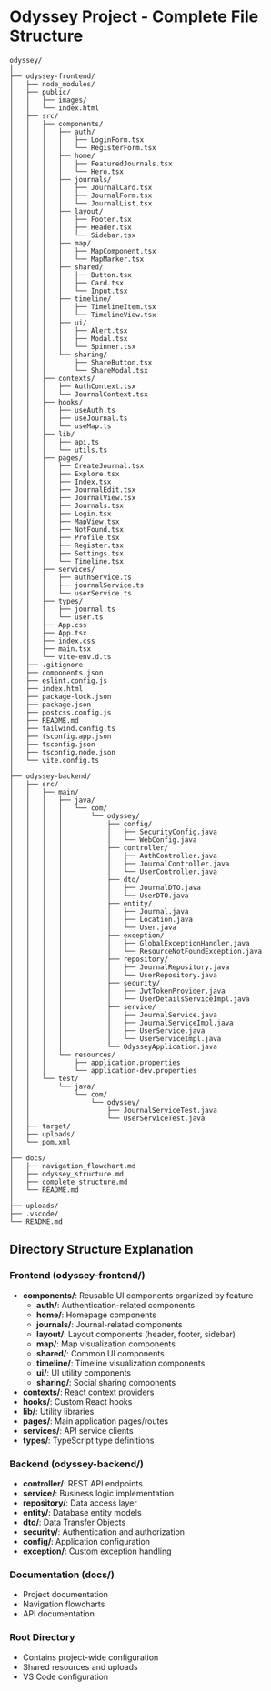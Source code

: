 # Odyssey Project - Complete File Structure

```
odyssey/
│
├── odyssey-frontend/
│   ├── node_modules/
│   ├── public/
│   │   ├── images/
│   │   └── index.html
│   ├── src/
│   │   ├── components/
│   │   │   ├── auth/
│   │   │   │   ├── LoginForm.tsx
│   │   │   │   └── RegisterForm.tsx
│   │   │   ├── home/
│   │   │   │   ├── FeaturedJournals.tsx
│   │   │   │   └── Hero.tsx
│   │   │   ├── journals/
│   │   │   │   ├── JournalCard.tsx
│   │   │   │   ├── JournalForm.tsx
│   │   │   │   └── JournalList.tsx
│   │   │   ├── layout/
│   │   │   │   ├── Footer.tsx
│   │   │   │   ├── Header.tsx
│   │   │   │   └── Sidebar.tsx
│   │   │   ├── map/
│   │   │   │   ├── MapComponent.tsx
│   │   │   │   └── MapMarker.tsx
│   │   │   ├── shared/
│   │   │   │   ├── Button.tsx
│   │   │   │   ├── Card.tsx
│   │   │   │   └── Input.tsx
│   │   │   ├── timeline/
│   │   │   │   ├── TimelineItem.tsx
│   │   │   │   └── TimelineView.tsx
│   │   │   ├── ui/
│   │   │   │   ├── Alert.tsx
│   │   │   │   ├── Modal.tsx
│   │   │   │   └── Spinner.tsx
│   │   │   └── sharing/
│   │   │       ├── ShareButton.tsx
│   │   │       └── ShareModal.tsx
│   │   ├── contexts/
│   │   │   ├── AuthContext.tsx
│   │   │   └── JournalContext.tsx
│   │   ├── hooks/
│   │   │   ├── useAuth.ts
│   │   │   ├── useJournal.ts
│   │   │   └── useMap.ts
│   │   ├── lib/
│   │   │   ├── api.ts
│   │   │   └── utils.ts
│   │   ├── pages/
│   │   │   ├── CreateJournal.tsx
│   │   │   ├── Explore.tsx
│   │   │   ├── Index.tsx
│   │   │   ├── JournalEdit.tsx
│   │   │   ├── JournalView.tsx
│   │   │   ├── Journals.tsx
│   │   │   ├── Login.tsx
│   │   │   ├── MapView.tsx
│   │   │   ├── NotFound.tsx
│   │   │   ├── Profile.tsx
│   │   │   ├── Register.tsx
│   │   │   ├── Settings.tsx
│   │   │   └── Timeline.tsx
│   │   ├── services/
│   │   │   ├── authService.ts
│   │   │   ├── journalService.ts
│   │   │   └── userService.ts
│   │   ├── types/
│   │   │   ├── journal.ts
│   │   │   └── user.ts
│   │   ├── App.css
│   │   ├── App.tsx
│   │   ├── index.css
│   │   ├── main.tsx
│   │   └── vite-env.d.ts
│   ├── .gitignore
│   ├── components.json
│   ├── eslint.config.js
│   ├── index.html
│   ├── package-lock.json
│   ├── package.json
│   ├── postcss.config.js
│   ├── README.md
│   ├── tailwind.config.ts
│   ├── tsconfig.app.json
│   ├── tsconfig.json
│   ├── tsconfig.node.json
│   └── vite.config.ts
│
├── odyssey-backend/
│   ├── src/
│   │   ├── main/
│   │   │   ├── java/
│   │   │   │   └── com/
│   │   │   │       └── odyssey/
│   │   │   │           ├── config/
│   │   │   │           │   ├── SecurityConfig.java
│   │   │   │           │   └── WebConfig.java
│   │   │   │           ├── controller/
│   │   │   │           │   ├── AuthController.java
│   │   │   │           │   ├── JournalController.java
│   │   │   │           │   └── UserController.java
│   │   │   │           ├── dto/
│   │   │   │           │   ├── JournalDTO.java
│   │   │   │           │   └── UserDTO.java
│   │   │   │           ├── entity/
│   │   │   │           │   ├── Journal.java
│   │   │   │           │   ├── Location.java
│   │   │   │           │   └── User.java
│   │   │   │           ├── exception/
│   │   │   │           │   ├── GlobalExceptionHandler.java
│   │   │   │           │   └── ResourceNotFoundException.java
│   │   │   │           ├── repository/
│   │   │   │           │   ├── JournalRepository.java
│   │   │   │           │   └── UserRepository.java
│   │   │   │           ├── security/
│   │   │   │           │   ├── JwtTokenProvider.java
│   │   │   │           │   └── UserDetailsServiceImpl.java
│   │   │   │           ├── service/
│   │   │   │           │   ├── JournalService.java
│   │   │   │           │   ├── JournalServiceImpl.java
│   │   │   │           │   ├── UserService.java
│   │   │   │           │   └── UserServiceImpl.java
│   │   │   │           └── OdysseyApplication.java
│   │   │   └── resources/
│   │   │       ├── application.properties
│   │   │       └── application-dev.properties
│   │   └── test/
│   │       └── java/
│   │           └── com/
│   │               └── odyssey/
│   │                   ├── JournalServiceTest.java
│   │                   └── UserServiceTest.java
│   ├── target/
│   ├── uploads/
│   └── pom.xml
│
├── docs/
│   ├── navigation_flowchart.md
│   ├── odyssey_structure.md
│   ├── complete_structure.md
│   └── README.md
│
├── uploads/
├── .vscode/
└── README.md
```

## Directory Structure Explanation

### Frontend (odyssey-frontend/)
- **components/**: Reusable UI components organized by feature
  - **auth/**: Authentication-related components
  - **home/**: Homepage components
  - **journals/**: Journal-related components
  - **layout/**: Layout components (header, footer, sidebar)
  - **map/**: Map visualization components
  - **shared/**: Common UI components
  - **timeline/**: Timeline visualization components
  - **ui/**: UI utility components
  - **sharing/**: Social sharing components
- **contexts/**: React context providers
- **hooks/**: Custom React hooks
- **lib/**: Utility libraries
- **pages/**: Main application pages/routes
- **services/**: API service clients
- **types/**: TypeScript type definitions

### Backend (odyssey-backend/)
- **controller/**: REST API endpoints
- **service/**: Business logic implementation
- **repository/**: Data access layer
- **entity/**: Database entity models
- **dto/**: Data Transfer Objects
- **security/**: Authentication and authorization
- **config/**: Application configuration
- **exception/**: Custom exception handling

### Documentation (docs/)
- Project documentation
- Navigation flowcharts
- API documentation

### Root Directory
- Contains project-wide configuration
- Shared resources and uploads
- VS Code configuration 